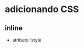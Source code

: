 <!--acessar o ./estudando-css/index.html-->

# adicionando CSS

## inline
* atributo 'style'

## <style>
* tag HTML que erá conter o CSS

## <link>
* arquivo CSS externo

## @import
* arquivo CSS externo
